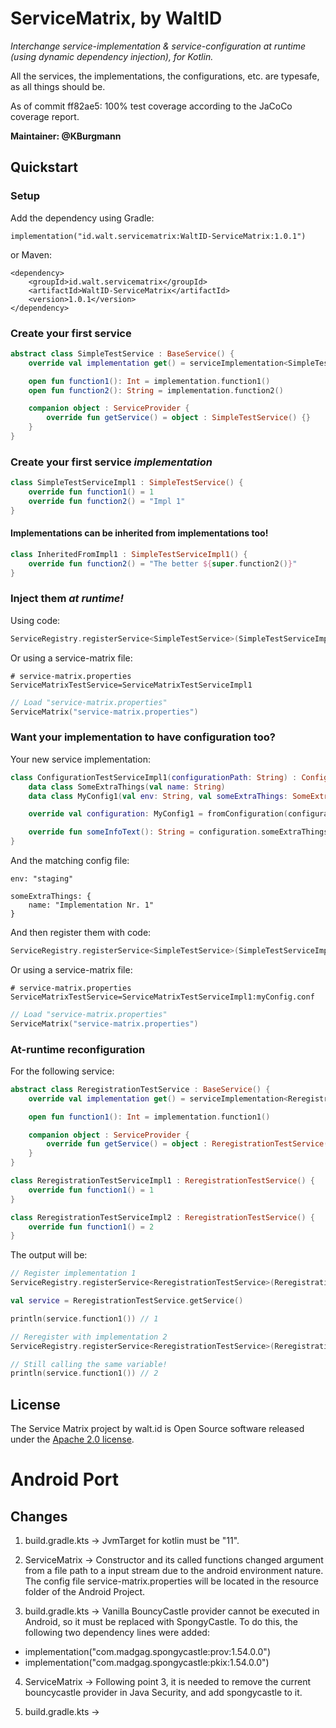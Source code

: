 # ServiceMatrix, by WaltID

_Interchange service-implementation & service-configuration at runtime (using dynamic dependency injection), for
Kotlin._

All the services, the implementations, the configurations, etc. are typesafe, as all things should be.

As of commit ff82ae5: 100% test coverage according to the JaCoCo coverage report.

**Maintainer: @KBurgmann**

## Quickstart

### Setup

Add the dependency using Gradle:

    implementation("id.walt.servicematrix:WaltID-ServiceMatrix:1.0.1")
    
or Maven:

    <dependency>
        <groupId>id.walt.servicematrix</groupId>
        <artifactId>WaltID-ServiceMatrix</artifactId>
        <version>1.0.1</version>
    </dependency>
        

### Create your first service

```kotlin
abstract class SimpleTestService : BaseService() {
    override val implementation get() = serviceImplementation<SimpleTestService>()

    open fun function1(): Int = implementation.function1()
    open fun function2(): String = implementation.function2()

    companion object : ServiceProvider {
        override fun getService() = object : SimpleTestService() {}
    }
}
```

### Create your first service *implementation*

```kotlin
class SimpleTestServiceImpl1 : SimpleTestService() {
    override fun function1() = 1
    override fun function2() = "Impl 1"
}
```

#### Implementations can be inherited from implementations too!

```kotlin
class InheritedFromImpl1 : SimpleTestServiceImpl1() {
    override fun function2() = "The better ${super.function2()}"
}
```

### Inject them *at runtime!*

Using code:

```kotlin
ServiceRegistry.registerService<SimpleTestService>(SimpleTestServiceImpl1())
```

Or using a service-matrix file:

```properties
# service-matrix.properties
ServiceMatrixTestService=ServiceMatrixTestServiceImpl1
```

```kotlin
// Load "service-matrix.properties"
ServiceMatrix("service-matrix.properties")
```

### Want your implementation to have configuration too?

Your new service implementation:

```kotlin
class ConfigurationTestServiceImpl1(configurationPath: String) : ConfigurationTestService() {
    data class SomeExtraThings(val name: String)
    data class MyConfig1(val env: String, val someExtraThings: SomeExtraThings) : ServiceConfiguration

    override val configuration: MyConfig1 = fromConfiguration(configurationPath)

    override fun someInfoText(): String = configuration.someExtraThings.name
}
```

And the matching config file:

```hocon
env: "staging"
        
someExtraThings: {
    name: "Implementation Nr. 1"
}
```

And then register them with code:
```kotlin
ServiceRegistry.registerService<SimpleTestService>(SimpleTestServiceImpl1("myConfig.conf"))
```

Or using a service-matrix file:
```properties
# service-matrix.properties
ServiceMatrixTestService=ServiceMatrixTestServiceImpl1:myConfig.conf
```

```kotlin
// Load "service-matrix.properties"
ServiceMatrix("service-matrix.properties")
```


### At-runtime reconfiguration

For the following service:

```kotlin
abstract class ReregistrationTestService : BaseService() {
    override val implementation get() = serviceImplementation<ReregistrationTestService>()

    open fun function1(): Int = implementation.function1()

    companion object : ServiceProvider {
        override fun getService() = object : ReregistrationTestService() {}
    }
}

class ReregistrationTestServiceImpl1 : ReregistrationTestService() {
    override fun function1() = 1
}

class ReregistrationTestServiceImpl2 : ReregistrationTestService() {
    override fun function1() = 2
}
```

The output will be:

```kotlin
// Register implementation 1
ServiceRegistry.registerService<ReregistrationTestService>(ReregistrationTestServiceImpl1())

val service = ReregistrationTestService.getService()

println(service.function1()) // 1

// Reregister with implementation 2
ServiceRegistry.registerService<ReregistrationTestService>(ReregistrationTestServiceImpl2())

// Still calling the same variable!
println(service.function1()) // 2
```
## License

The Service Matrix project by walt.id is Open Source software released under the [Apache 2.0 license](https://www.apache.org/licenses/LICENSE-2.0.html).

# Android Port

## Changes

1. build.gradle.kts -> JvmTarget for kotlin must be "11".

2. ServiceMatrix -> Constructor and its called functions changed argument from a file path to a input stream due to the android environment nature. The config file service-matrix.properties will be located in the resource folder of the Android Project.

3. build.gradle.kts -> Vanilla BouncyCastle provider cannot be executed in Android, so it must be replaced with SpongyCastle. To do this, the following two dependency lines were added:
* implementation("com.madgag.spongycastle:prov:1.54.0.0")
* implementation("com.madgag.spongycastle:pkix:1.54.0.0")

4. ServiceMatrix -> Following point 3, it is needed to remove the current bouncycastle provider in Java Security, and add spongycastle to it.

3. build.gradle.kts -> 
